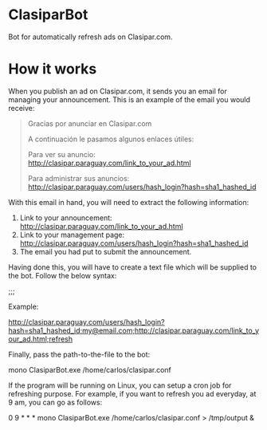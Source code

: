 ClasiparBot
===========

Bot for automatically refresh ads on Clasipar.com.

How it works
============
When you publish an ad on Clasipar.com, it sends you an email for managing your announcement.
This is an example of the email you would receive:

> Gracias por anunciar en Clasipar.com
> 
> A continuación le pasamos algunos enlaces útiles:
> 
> Para ver su anuncio: 
> http://clasipar.paraguay.com/link_to_your_ad.html
> 
> Para administrar sus anuncios:
> http://clasipar.paraguay.com/users/hash_login?hash=sha1_hashed_id

With this email in hand, you will need to extract the following information:

1. Link to your announcement: http://clasipar.paraguay.com/link_to_your_ad.html
2. Link to your management page: http://clasipar.paraguay.com/users/hash_login?hash=sha1_hashed_id
3. The email you had put to submit the announcement.

Having done this, you will have to create a text file which will be supplied to 
the bot. Follow the below syntax:

<hash-id>;<your-email>;<your-ad>;<operation>

Example:

http://clasipar.paraguay.com/users/hash_login?hash=sha1_hashed_id;my@email.com;http://clasipar.paraguay.com/link_to_your_ad.html;refresh

Finally, pass the path-to-the-file to the bot:

mono ClasiparBot.exe /home/carlos/clasipar.conf

If the program will be running on Linux, you can setup a cron job for refreshing purpose.
For example, if you want to refresh you ad everyday, at 9 am, you can go as follows:

0 9 * * * mono ClasiparBot.exe /home/carlos/clasipar.conf > /tmp/output &

